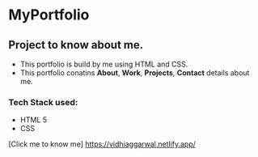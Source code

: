 # MyPortfolio
## Project to know about me.
* This portfolio is build by me using HTML and CSS.
* This portfolio conatins  **About**, **Work**, **Projects**, **Contact** details about me.
### Tech Stack used:
* HTML 5
* CSS

[Click me to know me] https://vidhiaggarwal.netlify.app/
